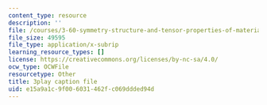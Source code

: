 ```yaml
---
content_type: resource
description: ''
file: /courses/3-60-symmetry-structure-and-tensor-properties-of-materials-fall-2005/e15a9a1c9f006031462fc069ddded94d_JyIsB5D3ZCg.srt
file_size: 49595
file_type: application/x-subrip
learning_resource_types: []
license: https://creativecommons.org/licenses/by-nc-sa/4.0/
ocw_type: OCWFile
resourcetype: Other
title: 3play caption file
uid: e15a9a1c-9f00-6031-462f-c069ddded94d
---
```

